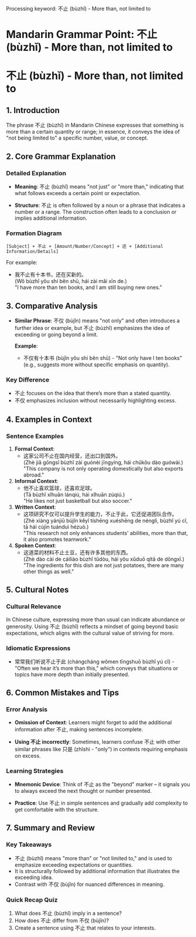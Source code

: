 Processing keyword: 不止 (bùzhǐ) - More than, not limited to
# Mandarin Grammar Point: 不止 (bùzhǐ) - More than, not limited to
# 不止 (bùzhǐ) - More than, not limited to
## 1. Introduction
The phrase 不止 (bùzhǐ) in Mandarin Chinese expresses that something is more than a certain quantity or range; in essence, it conveys the idea of "not being limited to" a specific number, value, or concept. 
## 2. Core Grammar Explanation
### Detailed Explanation
- **Meaning**: 不止 (bùzhǐ) means "not just" or "more than," indicating that what follows exceeds a certain point or expectation.
  
- **Structure**: 不止 is often followed by a noun or a phrase that indicates a number or a range. The construction often leads to a conclusion or implies additional information.
### Formation Diagram
```
[Subject] + 不止 + [Amount/Number/Concept] + 还 + [Additional Information/Details]
```
For example:
- 我不止有十本书，还在买新的。  
  (Wǒ bùzhǐ yǒu shí běn shū, hái zài mǎi xīn de.)  
  "I have more than ten books, and I am still buying new ones."
## 3. Comparative Analysis
- **Similar Phrase**: 不仅 (bùjǐn) means "not only" and often introduces a further idea or example, but 不止 (bùzhǐ) emphasizes the idea of exceeding or going beyond a limit.
  
  **Example**:
  - 不仅有十本书 (bùjǐn yǒu shí běn shū) - "Not only have I ten books" (e.g., suggests more without specific emphasis on quantity).
### Key Difference
- 不止 focuses on the idea that there’s more than a stated quantity. 
- 不仅 emphasizes inclusion without necessarily highlighting excess.
## 4. Examples in Context
### Sentence Examples
1. **Formal Context**: 
   - 这家公司不止在国内经营，还出口到国外。  
     (Zhè jiā gōngsī bùzhǐ zài guónèi jīngyíng, hái chūkǒu dào guówài.)  
     "This company is not only operating domestically but also exports abroad."
2. **Informal Context**: 
   - 他不止喜欢篮球，还喜欢足球。  
     (Tā bùzhǐ xǐhuān lánqiú, hái xǐhuān zúqiú.)  
     "He likes not just basketball but also soccer."
3. **Written Context**: 
   - 这项研究不仅可以提升学生的能力，不止于此，它还促进团队合作。  
     (Zhè xiàng yánjiū bùjǐn kěyǐ tíshēng xuéshēng de nénglì, bùzhǐ yú cǐ, tā hái cùjìn tuánduì hézuò.)  
     "This research not only enhances students' abilities, more than that, it also promotes teamwork."
4. **Spoken Context**: 
   - 这道菜的材料不止土豆，还有许多其他的东西。  
     (Zhè dào cài de cáiliào bùzhǐ tǔdòu, hái yǒu xǔduō qítā de dōngxī.)  
     "The ingredients for this dish are not just potatoes, there are many other things as well."
## 5. Cultural Notes
### Cultural Relevance
In Chinese culture, expressing more than usual can indicate abundance or generosity. Using 不止 (bùzhǐ) reflects a mindset of going beyond basic expectations, which aligns with the cultural value of striving for more.
### Idiomatic Expressions
- 常常我们听说不止于此 (chángcháng wǒmen tīngshuō bùzhǐ yú cǐ) - "Often we hear it’s more than this," which conveys that situations or topics have more depth than initially presented.
## 6. Common Mistakes and Tips
### Error Analysis
- **Omission of Context**: Learners might forget to add the additional information after 不止, making sentences incomplete.
  
- **Using 不止 incorrectly**: Sometimes, learners confuse 不止 with other similar phrases like 只是 (zhǐshì - "only") in contexts requiring emphasis on excess.
### Learning Strategies
- **Mnemonic Device**: Think of 不止 as the "beyond" marker – it signals you to always exceed the next thought or number presented.
  
- **Practice**: Use 不止 in simple sentences and gradually add complexity to get comfortable with the structure.
## 7. Summary and Review
### Key Takeaways
- 不止 (bùzhǐ) means "more than" or "not limited to," and is used to emphasize exceeding expectations or quantities.
- It is structurally followed by additional information that illustrates the exceeding idea.
- Contrast with 不仅 (bùjǐn) for nuanced differences in meaning.
  
### Quick Recap Quiz
1. What does 不止 (bùzhǐ) imply in a sentence?
2. How does 不止 differ from 不仅 (bùjǐn)?
3. Create a sentence using 不止 that relates to your interests.

